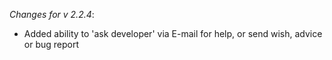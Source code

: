 _Changes for v 2.2.4_:
- Added ability to 'ask developer' via E-mail for help, or send wish, advice or bug report
